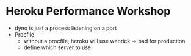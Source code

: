 # Heroku Performance Workshop

- dyno is just a process listening on a port
- Procfile
  - without a procfile, heroku will use webrick -> bad for production
  - define which server to use
